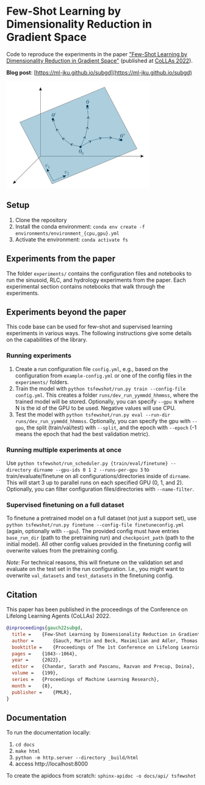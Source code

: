 # Few-Shot Learning by Dimensionality Reduction in Gradient Space

Code to reproduce the experiments in the paper ["Few-Shot Learning by Dimensionality Reduction in Gradient Space"](https://proceedings.mlr.press/v199/gauch22a.html) (published at [CoLLAs 2022](https://lifelong-ml.cc/)).

**Blog post**: [https://ml-jku.github.io/subgd](https://ml-jku.github.io/subgd)

![SubGD illustration](subgd.png)


## Setup

1. Clone the repository
2. Install the conda environment: `conda env create -f environments/environment_{cpu,gpu}.yml`
3. Activate the environment: `conda activate fs`

## Experiments from the paper

The folder `experiments/` contains the configuration files and notebooks to run the sinusoid, RLC, and hydrology experiments from the paper.
Each experimental section contains notebooks that walk through the experiments.

## Experiments beyond the paper

This code base can be used for few-shot and supervised learning experiments in various ways. The following instructions give some details on the capabilities of the library.

### Running experiments

1. Create a run configuration file `config.yml`, e.g., based on the configuration from `example-config.yml` or one of the config files in the `experiments/` folders.
2. Train the model with `python tsfewshot/run.py train --config-file config.yml`. This creates a folder `runs/dev_run_yymmdd_hhmmss`, where the trained model will be stored.
   Optionally, you can specify `--gpu N` where N is the id of the GPU to be used. Negative values will use CPU.
3. Test the model with `python tsfewshot/run.py eval --run-dir runs/dev_run_yymmdd_hhmmss`.
   Optionally, you can specify the gpu with `--gpu`, the split (train/val/test) with `--split`, and the epoch with `--epoch` (-1 means the epoch that had the best validation metric).

### Running multiple experiments at once
Use `python tsfewshot/run_scheduler.py {train/eval/finetune} --directory dirname --gpu-ids 0 1 2 --runs-per-gpu 3` to train/evaluate/finetune on all configurations/directories inside of `dirname`. This will start 3 up to parallel runs on each specified GPU (0, 1, and 2).
Optionally, you can filter configuration files/directories with `--name-filter`.

### Supervised finetuning on a full dataset
To finetune a pretrained model on a full dataset (not just a support set), use `python tsfewshot/run.py finetune --config-file finetuneconfig.yml` (again, optionally with `--gpu`).
The provided config must have entries `base_run_dir` (path to the pretraining run) and `checkpoint_path` (path to the initial model).
All other config values provided in the finetuning config will overwrite values from the pretraining config.

_Note_: For technical reasons, this will finetune on the validation set and evaluate on the test set in the run configuration. I.e., you might want to overwrite `val_datasets` and `test_datasets` in the finetuning config.

## Citation

This paper has been published in the proceedings of the Conference on Lifelong Learning Agents (CoLLAs) 2022.

```bib
@inproceedings{gauch22subgd,
  title = 	 {Few-Shot Learning by Dimensionality Reduction in Gradient Space},
  author =       {Gauch, Martin and Beck, Maximilian and Adler, Thomas and Kotsur, Dmytro and Fiel, Stefan and Eghbal-zadeh, Hamid and Brandstetter, Johannes and Kofler, Johannes and Holzleitner, Markus and Zellinger, Werner and Klotz, Daniel and Hochreiter, Sepp and Lehner, Sebastian},
  booktitle = 	 {Proceedings of The 1st Conference on Lifelong Learning Agents},
  pages = 	 {1043--1064},
  year = 	 {2022},
  editor = 	 {Chandar, Sarath and Pascanu, Razvan and Precup, Doina},
  volume = 	 {199},
  series = 	 {Proceedings of Machine Learning Research},
  month = 	 {8},
  publisher =    {PMLR},
}

```

## Documentation
To run the documentation locally:

1. `cd docs`
2. `make html`
3. `python -m http.server --directory _build/html`
4. access http://localhost:8000

To create the apidocs from scratch: `sphinx-apidoc -o docs/api/ tsfewshot`
